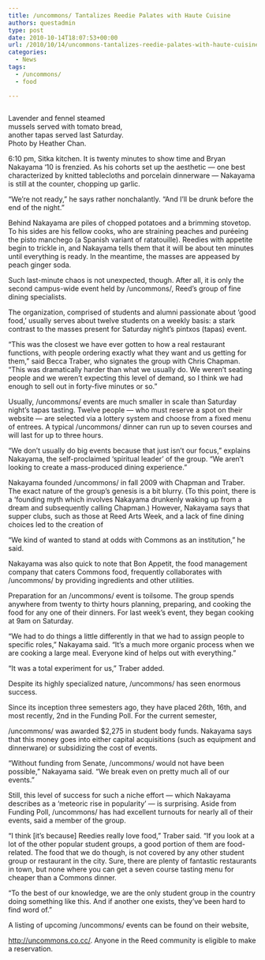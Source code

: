 ```yaml
---
title: /uncommons/ Tantalizes Reedie Palates with Haute Cuisine
authors: questadmin
type: post
date: 2010-10-14T18:07:53+00:00
url: /2010/10/14/uncommons-tantalizes-reedie-palates-with-haute-cuisine/
categories:
  - News
tags:
  - /uncommons/
  - food

---
```

<div id="attachment_392" style="width: 240px" class="wp-caption alignleft">
  <a href="https://i0.wp.com/www.reedquest.org/wp-content/uploads/2010/10/Uncommons.jpg"><img class="size-full wp-image-392   " title="Uncommons" src="https://i0.wp.com/www.reedquest.org/wp-content/uploads/2010/10/Uncommons.jpg?resize=230%2C153" alt="" data-recalc-dims="1" /></a>
  
  <p class="wp-caption-text">
    Lavender and fennel steamed mussels served with tomato bread, another tapas served last Saturday. Photo by Heather Chan.
  </p>
</div>

6:10 pm, Sitka kitchen. It is twenty minutes to show time and Bryan Nakayama ‘10 is frenzied. As his cohorts set up the aesthetic — one best characterized by knitted tablecloths and porcelain dinnerware — Nakayama is still at the counter, chopping up garlic.

“We’re not ready,” he says rather nonchalantly. “And I’ll be drunk before the end of the night.”

Behind Nakayama are piles of chopped potatoes and a brimming stovetop. To his sides are his fellow cooks, who are straining peaches and puréeing the pisto manchego (a Spanish variant of ratatouille). Reedies with appetite begin to trickle in, and Nakayama tells them that it will be about ten minutes until everything is ready. In the meantime, the masses are appeased by peach ginger soda.

Such last-minute chaos is not unexpected, though. After all, it is only the second campus-wide event held by /uncommons/, Reed’s group of fine dining specialists.

The organization, comprised of students and alumni passionate about ‘good food,’ usually serves about twelve students on a weekly basis: a stark contrast to the masses present for Saturday night’s pintxos (tapas) event.

“This was the closest we have ever gotten to how a real restaurant functions, with people ordering exactly what they want and us getting for them,” said Becca Traber, who signates the group with Chris Chapman. “This was dramatically harder than what we usually do. We weren’t seating people and we weren’t expecting this level of demand, so I think we had enough to sell out in forty-five minutes or so.”

Usually, /uncommons/ events are much smaller in scale than Saturday night’s tapas tasting. Twelve people — who must reserve a spot on their website — are selected via a lottery system and choose from a fixed menu of entrees. A typical /uncommons/ dinner can run up to seven courses and will last for up to three hours.

“We don’t usually do big events because that just isn’t our focus,” explains Nakayama, the self-proclaimed ‘spiritual leader’ of the group. “We aren’t looking to create a mass-produced dining experience.”

Nakayama founded /uncommons/ in fall 2009 with Chapman and Traber. The exact nature of the group’s genesis is a bit blurry. (To this point, there is a ‘founding myth which involves Nakayama drunkenly waking up from a dream and subsequently calling Chapman.) However, Nakayama says that supper clubs, such as those at Reed Arts Week, and a lack of fine dining choices led to the creation of
  
“We kind of wanted to stand at odds with Commons as an institution,” he said.

Nakayama was also quick to note that Bon Appetit, the food management company that caters Commons food, frequently collaborates with /uncommons/ by providing ingredients and other utilities.

Preparation for an /uncommons/ event is toilsome. The group spends anywhere from twenty to thirty hours planning, preparing, and cooking the food for any one of their dinners. For last week’s event, they began cooking at 9am on Saturday.

“We had to do things a little differently in that we had to assign people to specific roles,” Nakayama said. “It’s a much more organic process when we are cooking a large meal. Everyone kind of helps out with everything.”

“It was a total experiment for us,” Traber added.

Despite its highly specialized nature, /uncommons/ has seen enormous success.

Since its inception three semesters ago, they have placed 26th, 16th, and most recently, 2nd in the Funding Poll. For the current semester,
  
/uncommons/ was awarded $2,275 in student body funds. Nakayama says that this money goes into either capital acquisitions (such as equipment and dinnerware) or subsidizing the cost of events.

“Without funding from Senate, /uncommons/ would not have been possible,” Nakayama said. “We break even on pretty much all of our events.”

Still, this level of success for such a niche effort — which Nakayama describes as a ‘meteoric rise in popularity’ — is surprising. Aside from Funding Poll, /uncommons/ has had excellent turnouts for nearly all of their events, said a member of the group.

“I think [it’s because] Reedies really love food,” Traber said. “If you look at a lot of the other popular student groups, a good portion of them are food-related. The food that we do though, is not covered by any other student group or restaurant in the city. Sure, there are plenty of fantastic restaurants in town, but none where you can get a seven course tasting menu for cheaper than a Commons dinner.

“To the best of our knowledge, we are the only student group in the country doing something like this. And if another one exists, they’ve been hard to find word of.”

A listing of upcoming /uncommons/ events can be found on their website,
  
<http://uncommons.co.cc/>. Anyone in the Reed community is eligible to make a reservation.